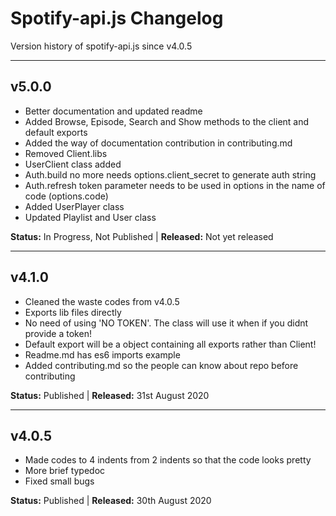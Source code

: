 # Spotify-api.js Changelog

Version history of spotify-api.js since v4.0.5

---

## v5.0.0

- Better documentation and updated readme
- Added Browse, Episode, Search and Show methods to the client and default exports
- Added the way of documentation contribution in contributing.md
- Removed Client.libs
- UserClient class added
- Auth.build no more needs options.client_secret to generate auth string
- Auth.refresh token parameter needs to be used in options in the name of code (options.code)
- Added UserPlayer class
- Updated Playlist and User class

**Status:** In Progress, Not Published | **Released:** Not yet released

---

## v4.1.0

- Cleaned the waste codes from v4.0.5
- Exports lib files directly
- No need of using 'NO TOKEN'. The class will use it when if you didnt provide a token!
- Default export will be a object containing all exports rather than Client!
- Readme.md has es6 imports example
- Added contributing.md so the people can know about repo before contributing

**Status:** Published | **Released:** 31st August 2020

---

## v4.0.5

- Made codes to 4 indents from 2 indents so that the code looks pretty
- More brief typedoc
- Fixed small bugs

**Status:** Published | **Released:** 30th August 2020
